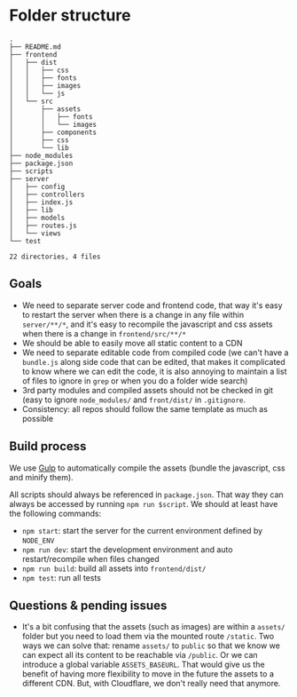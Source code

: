 # Folder structure

    .
    ├── README.md
    ├── frontend
    │   ├── dist
    │   │   ├── css
    │   │   ├── fonts
    │   │   ├── images
    │   │   └── js
    │   └── src
    │       ├── assets
    │       │   ├── fonts
    │       │   └── images
    │       ├── components
    │       ├── css
    │       └── lib
    ├── node_modules
    ├── package.json
    ├── scripts
    ├── server
    │   ├── config
    │   ├── controllers
    │   ├── index.js
    │   ├── lib
    │   ├── models
    │   ├── routes.js
    │   └── views
    └── test

    22 directories, 4 files


## Goals

- We need to separate server code and frontend code, that way it's easy to restart the server when there is a change in any file within `server/**/*`, and it's easy to recompile the javascript and css assets when there is a change in `frontend/src/**/*`
- We should be able to easily move all static content to a CDN
- We need to separate editable code from compiled code (we can't have a `bundle.js` along side code that can be edited, that makes it complicated to know where we can edit the code, it is also annoying to maintain a list of files to ignore in `grep` or when you do a folder wide search)
- 3rd party modules and compiled assets should not be checked in git (easy to ignore `node_modules/` and `front/dist/` in `.gitignore`.
- Consistency: all repos should follow the same template as much as possible

## Build process

We use [Gulp](http://gulpjs.com) to automatically compile the assets (bundle the javascript, css and minify them).

All scripts should always be referenced in `package.json`. That way they can always be accessed by running `npm run $script`. We should at least have the following commands:
- `npm start`: start the server for the current environment defined by `NODE_ENV`
- `npm run dev`: start the development environment and auto restart/recompile when files changed
- `npm run build`: build all assets into `frontend/dist/`
- `npm test`: run all tests

## Questions & pending issues

- It's a bit confusing that the assets (such as images) are within a `assets/` folder but you need to load them via the mounted route `/static`. Two ways we can solve that: rename `assets/` to `public` so that we know we can expect all its content to be reachable via `/public`. Or we can introduce a global variable `ASSETS_BASEURL`. That would give us the benefit of having more flexibility to move in the future the assets to a different CDN. But, with Cloudflare, we don't really need that anymore.
